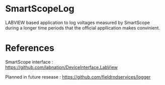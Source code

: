 # SmartScopeLog
LABVIEW based application to log voltages measured by SmartScope during a longer time periods that the official appllication makes convinient.

# References
SmartScope interface : https://github.com/labnation/DeviceInterface.LabView

Planned in future resease : https://github.com/fieldrndservices/logger
